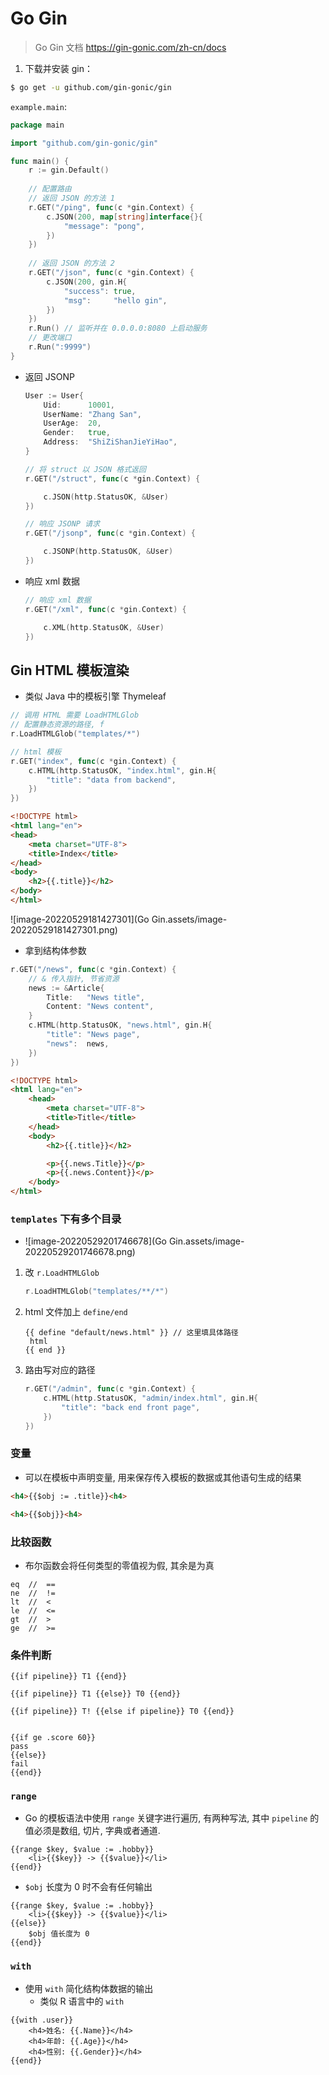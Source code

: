 # Go Gin

> Go Gin 文档 https://gin-gonic.com/zh-cn/docs

1. 下载并安装 gin：

```sh
$ go get -u github.com/gin-gonic/gin
```

`example.main`:

```go
package main

import "github.com/gin-gonic/gin"

func main() {
	r := gin.Default()
    
    // 配置路由
    // 返回 JSON 的方法 1
	r.GET("/ping", func(c *gin.Context) {
        c.JSON(200, map[string]interface{}{
			"message": "pong",
		})
	})
    
    // 返回 JSON 的方法 2
    r.GET("/json", func(c *gin.Context) {
        c.JSON(200, gin.H{
            "success": true,
            "msg":     "hello gin",
        })
    })
	r.Run() // 监听并在 0.0.0.0:8080 上启动服务
    // 更改端口
	r.Run(":9999")
}
```

+ 返回 JSONP

  ```go
  User := User{
      Uid:      10001,
      UserName: "Zhang San",
      UserAge:  20,
      Gender:   true,
      Address:  "ShiZiShanJieYiHao",
  }
  
  // 将 struct 以 JSON 格式返回
  r.GET("/struct", func(c *gin.Context) {
  
      c.JSON(http.StatusOK, &User)
  })
  
  // 响应 JSONP 请求
  r.GET("/jsonp", func(c *gin.Context) {
  
      c.JSONP(http.StatusOK, &User)
  })
  ```

+ 响应 xml 数据

  ```go
  // 响应 xml 数据
  r.GET("/xml", func(c *gin.Context) {
  
      c.XML(http.StatusOK, &User)
  })
  ```

## Gin HTML 模板渲染

+ 类似 Java 中的模板引擎 Thymeleaf

```go
// 调用 HTML 需要 LoadHTMLGlob
// 配置静态资源的路径, f
r.LoadHTMLGlob("templates/*")

// html 模板
r.GET("index", func(c *gin.Context) {
    c.HTML(http.StatusOK, "index.html", gin.H{
        "title": "data from backend",
    })
})
```

```html
<!DOCTYPE html>
<html lang="en">
<head>
    <meta charset="UTF-8">
    <title>Index</title>
</head>
<body>
    <h2>{{.title}}</h2>
</body>
</html>
```

![image-20220529181427301](Go Gin.assets/image-20220529181427301.png)

+ 拿到结构体参数

```go
r.GET("/news", func(c *gin.Context) {
    // & 传入指针, 节省资源
    news := &Article{
        Title:   "News title",
        Content: "News content",
    }
    c.HTML(http.StatusOK, "news.html", gin.H{
        "title": "News page",
        "news":  news,
    })
})
```

```html
<!DOCTYPE html>
<html lang="en">
    <head>
        <meta charset="UTF-8">
        <title>Title</title>
    </head>
    <body>
        <h2>{{.title}}</h2>

        <p>{{.news.Title}}</p>
        <p>{{.news.Content}}</p>
    </body>
</html>
```

### `templates` 下有多个目录

+ ![image-20220529201746678](Go Gin.assets/image-20220529201746678.png)

1. 改 `r.LoadHTMLGlob`

   ```go
   r.LoadHTMLGlob("templates/**/*")
   ```

2. html 文件加上 `define/end`

   ````
   {{ define "default/news.html" }} // 这里填具体路径
   	html
   {{ end }}
   ````

3. 路由写对应的路径

   ```go
   r.GET("/admin", func(c *gin.Context) {
       c.HTML(http.StatusOK, "admin/index.html", gin.H{
           "title": "back end front page",
       })
   })
   ```

### 变量

+ 可以在模板中声明变量, 用来保存传入模板的数据或其他语句生成的结果

```html
<h4>{{$obj := .title}}<h4>

<h4>{{$obj}}<h4>
```

### 比较函数

+ 布尔函数会将任何类型的零值视为假, 其余是为真

```
eq	//	==
ne	//	!=
lt	//	<
le	//	<=
gt	//	>
ge	//	>=
```

### 条件判断

```
{{if pipeline}} T1 {{end}}

{{if pipeline}} T1 {{else}} T0 {{end}}

{{if pipeline}} T! {{else if pipeline}} T0 {{end}}


{{if ge .score 60}}
pass
{{else}}
fail
{{end}}
```

### `range`

+ Go 的模板语法中使用 `range` 关键字进行遍历, 有两种写法, 其中 `pipeline` 的值必须是数组, 切片, 字典或者通道.

```
{{range $key, $value := .hobby}}
	<li>{{$key}} -> {{$value}}</li>
{{end}}
```

+ `$obj` 长度为 0 时不会有任何输出

```
{{range $key, $value := .hobby}}
	<li>{{$key}} -> {{$value}}</li>
{{else}}
	$obj 值长度为 0
{{end}}
```

### `with`

+ 使用 `with` 简化结构体数据的输出
  + 类似 R 语言中的 `with`

```
{{with .user}}
	<h4>姓名: {{.Name}}</h4>
	<h4>年龄: {{.Age}}</h4>
	<h4>性别: {{.Gender}}</h4>
{{end}}
```



